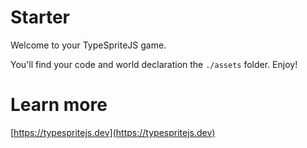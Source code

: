 # Starter

Welcome to your TypeSpriteJS game.

You'll find your code and world declaration the `./assets` folder. Enjoy!

# Learn more

[https://typespritejs.dev](https://typespritejs.dev)
